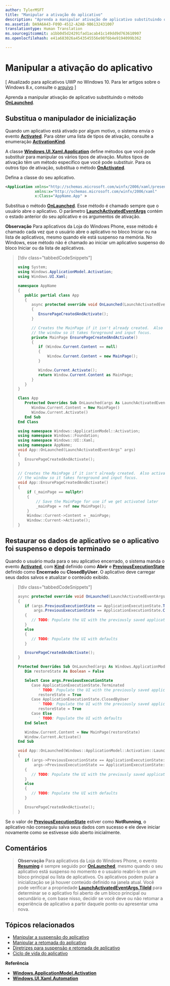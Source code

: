 ```yaml
---
author: TylerMSFT
title: "Manipular a ativação do aplicativo"
description: "Aprenda a manipular ativação de aplicativo substituindo o método OnLaunched."
ms.assetid: DA9A6A43-F09D-4512-A2AB-9B6132431007
translationtype: Human Translation
ms.sourcegitcommit: a1bb0d5d24291fad1acab41c149dd9d763610907
ms.openlocfilehash: e41a683026a4543545556e98f6b4e9194099b362

---
```


# Manipular a ativação do aplicativo


[ Atualizado para aplicativos UWP no Windows 10. Para ler artigos sobre o Windows 8.x, consulte o [arquivo](http://go.microsoft.com/fwlink/p/?linkid=619132) \]


Aprenda a manipular ativação de aplicativo substituindo o método [**OnLaunched**](https://msdn.microsoft.com/library/windows/apps/br242335).

## Substitua o manipulador de inicialização

Quando um aplicativo está ativado por algum motivo, o sistema envia o evento [**Activated**](https://msdn.microsoft.com/library/windows/apps/br225018). Para obter uma lista de tipos de ativação, consulte a enumeração [**ActivationKind**](https://msdn.microsoft.com/library/windows/apps/br224693).

A classe [**Windows.UI.Xaml.Application**](https://msdn.microsoft.com/library/windows/apps/br242324) define métodos que você pode substituir para manipular os vários tipos de ativação. Muitos tipos de ativação têm um método específico que você pode substituir. Para os outros tipo de ativação, substitua o método [**OnActivated**](https://msdn.microsoft.com/library/windows/apps/br242330).

Defina a classe do seu aplicativo.

```xml
<Application xmlns="http://schemas.microsoft.com/winfx/2006/xaml/presentation"
             xmlns:x="http://schemas.microsoft.com/winfx/2006/xaml"
             x:Class="AppName.App" >
```

Substitua o método [**OnLaunched**](https://msdn.microsoft.com/library/windows/apps/br242335). Esse método é chamado sempre que o usuário abre o aplicativo. O parâmetro [**LaunchActivatedEventArgs**](https://msdn.microsoft.com/library/windows/apps/br224731) contém o estado anterior do seu aplicativo e os argumentos de ativação.

**Observação**  Para aplicativos da Loja do Windows Phone, esse método é chamado cada vez que o usuário abre o aplicativo no bloco Iniciar ou na lista de aplicativos, mesmo quando ele está suspenso na memória. No Windows, esse método não é chamado ao iniciar um aplicativo suspenso do bloco Iniciar ou da lista de aplicativos.

> [!div class="tabbedCodeSnippets"]
> ```cs
> using System;
> using Windows.ApplicationModel.Activation;
> using Windows.UI.Xaml;
>
> namespace AppName
> {
>    public partial class App
>    {
>       async protected override void OnLaunched(LaunchActivatedEventArgs args)
>       {
>          EnsurePageCreatedAndActivate();
>       }
>
>       // Creates the MainPage if it isn't already created.  Also activates
>       // the window so it takes foreground and input focus.
>       private MainPage EnsurePageCreatedAndActivate()
>       {
>          if (Window.Current.Content == null)
>          {
>              Window.Current.Content = new MainPage();
>          }
>
>          Window.Current.Activate();
>          return Window.Current.Content as MainPage;
>       }
>    }
> }
> ```
> ```vb
> Class App
>    Protected Overrides Sub OnLaunched(args As LaunchActivatedEventArgs)
>       Window.Current.Content = New MainPage()
>       Window.Current.Activate()
>    End Sub
> End Class
> ```
> ```cpp
> using namespace Windows::ApplicationModel::Activation;
> using namespace Windows::Foundation;
> using namespace Windows::UI::Xaml;
> using namespace AppName;
> void App::OnLaunched(LaunchActivatedEventArgs^ args)
> {
>    EnsurePageCreatedAndActivate();
> }
>
> // Creates the MainPage if it isn't already created.  Also activates
> // the window so it takes foreground and input focus.
> void App::EnsurePageCreatedAndActivate()
> {
>     if (_mainPage == nullptr)
>     {
>         // Save the MainPage for use if we get activated later
>         _mainPage = ref new MainPage();
>     }
>     Window::Current->Content = _mainPage;
>     Window::Current->Activate();
> }
> ```

## Restaurar os dados de aplicativo se o aplicativo foi suspenso e depois terminado


Quando o usuário muda para o seu aplicativo encerrado, o sistema manda o evento [**Activated**](https://msdn.microsoft.com/library/windows/apps/br225018), com [**Kind**](https://msdn.microsoft.com/library/windows/apps/br224728) definido como **Abrir** e [**PreviousExecutionState**](https://msdn.microsoft.com/library/windows/apps/br224729) definido como **Encerrado** ou **ClosedByUser**. O aplicativo deve carregar seus dados salvos e atualizar o conteúdo exibido.

> [!div class="tabbedCodeSnippets"]
> ```cs
> async protected override void OnLaunched(LaunchActivatedEventArgs args)
> {
>    if (args.PreviousExecutionState == ApplicationExecutionState.Terminated ||
>        args.PreviousExecutionState == ApplicationExecutionState.ClosedByUser)
>    {
>       // TODO: Populate the UI with the previously saved application data
>    }
>    else
>    {
>       // TODO: Populate the UI with defaults
>    }
>
>    EnsurePageCreatedAndActivate();
> }
> ```
> ```vb
> Protected Overrides Sub OnLaunched(args As Windows.ApplicationModel.Activation.LaunchActivatedEventArgs)
>    Dim restoreState As Boolean = False
>
>    Select Case args.PreviousExecutionState
>       Case ApplicationExecutionState.Terminated
>          ' TODO: Populate the UI with the previously saved application data
>          restoreState = True
>       Case ApplicationExecutionState.ClosedByUser
>          ' TODO: Populate the UI with the previously saved application data
>          restoreState = True
>       Case Else
>          ' TODO: Populate the UI with defaults
>    End Select
>
>    Window.Current.Content = New MainPage(restoreState)
>    Window.Current.Activate()
> End Sub
> ```
> ```cpp
> void App::OnLaunched(Windows::ApplicationModel::Activation::LaunchActivatedEventArgs^ args)
> {
>    if (args->PreviousExecutionState == ApplicationExecutionState::Terminated ||
>        args->PreviousExecutionState == ApplicationExecutionState::ClosedByUser)
>    {
>       // TODO: Populate the UI with the previously saved application data
>    }
>    else
>    {
>       // TODO: Populate the UI with defaults
>    }
>
>    EnsurePageCreatedAndActivate();
> }
> ```

Se o valor de [**PreviousExecutionState**](https://msdn.microsoft.com/library/windows/apps/br224729) estiver como **NotRunning**, o aplicativo não conseguiu salva seus dados com sucesso e ele deve iniciar novamente como se estivesse sido aberto inicialmente.

## Comentários

> **Observação**  Para aplicativos da Loja do Windows Phone, o evento [**Resuming**](https://msdn.microsoft.com/library/windows/apps/br242339) é sempre seguido por [**OnLaunched**](https://msdn.microsoft.com/library/windows/apps/br242335), mesmo quando o seu aplicativo está suspenso no momento e o usuário reabri-lo em um bloco principal ou lista de aplicativos. Os aplicativos podem pular a inicialização se já houver conteúdo definido na janela atual. Você pode verificar a propriedade [**LaunchActivatedEventArgs.TileId**](https://msdn.microsoft.com/library/windows/apps/br224736) para determinar se o aplicativo foi aberto de um bloco principal ou secundário e, com base nisso, decidir se você deve ou não retomar a experiência de aplicativo a partir daquele ponto ou apresentar uma nova.

## Tópicos relacionados

* [Manipular a suspensão do aplicativo](suspend-an-app.md)
* [Manipular a retomada do aplicativo](resume-an-app.md)
* [Diretrizes para suspensão e retomada de aplicativo](https://msdn.microsoft.com/library/windows/apps/hh465088)
* [Ciclo de vida do aplicativo](app-lifecycle.md)

**Referência**

* [**Windows.ApplicationModel.Activation**](https://msdn.microsoft.com/library/windows/apps/br224766)
* [**Windows.UI.Xaml.Automation**](https://msdn.microsoft.com/library/windows/apps/br242324)

 

 



<!--HONumber=Aug16_HO3-->


